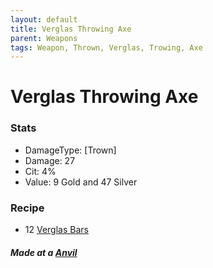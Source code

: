 ```yaml
---
layout: default
title: Verglas Throwing Axe
parent: Weapons
tags: Weapon, Thrown, Verglas, Trowing, Axe
---
```


# Verglas Throwing Axe

### Stats
- DamageType: [Trown]
- Damage: 27
- Cit: 4%
- Value: 9 Gold and 47 Silver

### Recipe
- 12 [Verglas Bars](https://ricklugtigheid.github.io/SupernovaMod/docs/items/materials/verglas_bar)

##### Made at a [Anvil](https://terraria.gamepedia.com/Anvil)